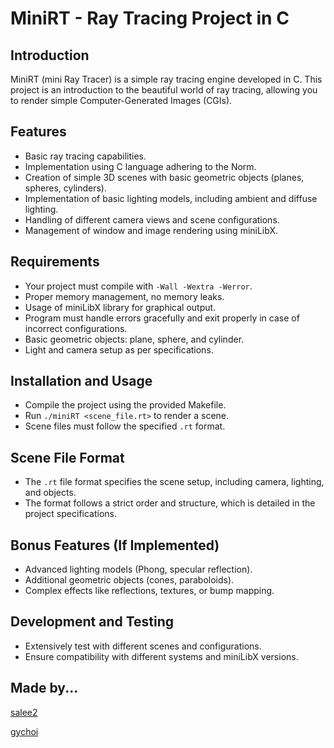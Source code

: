 # MiniRT - Ray Tracing Project in C

## Introduction
MiniRT (mini Ray Tracer) is a simple ray tracing engine developed in C. This project is an introduction to the beautiful world of ray tracing, allowing you to render simple Computer-Generated Images (CGIs).

## Features
- Basic ray tracing capabilities.
- Implementation using C language adhering to the Norm.
- Creation of simple 3D scenes with basic geometric objects (planes, spheres, cylinders).
- Implementation of basic lighting models, including ambient and diffuse lighting.
- Handling of different camera views and scene configurations.
- Management of window and image rendering using miniLibX.

## Requirements
- Your project must compile with `-Wall -Wextra -Werror`.
- Proper memory management, no memory leaks.
- Usage of miniLibX library for graphical output.
- Program must handle errors gracefully and exit properly in case of incorrect configurations.
- Basic geometric objects: plane, sphere, and cylinder.
- Light and camera setup as per specifications.

## Installation and Usage
- Compile the project using the provided Makefile.
- Run `./miniRT <scene_file.rt>` to render a scene.
- Scene files must follow the specified `.rt` format.

## Scene File Format
- The `.rt` file format specifies the scene setup, including camera, lighting, and objects.
- The format follows a strict order and structure, which is detailed in the project specifications.

## Bonus Features (If Implemented)
- Advanced lighting models (Phong, specular reflection).
- Additional geometric objects (cones, paraboloids).
- Complex effects like reflections, textures, or bump mapping.

## Development and Testing
- Extensively test with different scenes and configurations.
- Ensure compatibility with different systems and miniLibX versions.

## Made by...

[salee2](https://github.com/hleesa)

[gychoi](https://github.com/sideseal)
